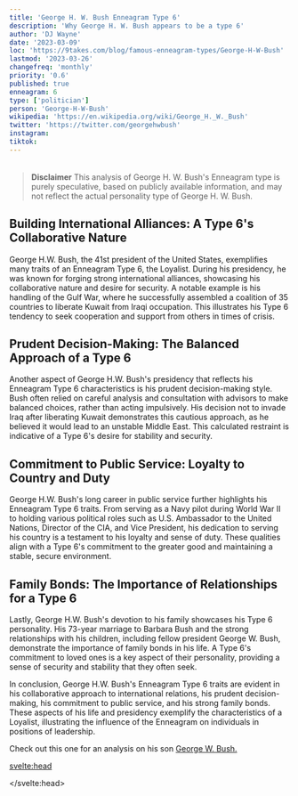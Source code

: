 ```yaml
---
title: 'George H. W. Bush Enneagram Type 6'
description: 'Why George H. W. Bush appears to be a type 6'
author: 'DJ Wayne'
date: '2023-03-09'
loc: 'https://9takes.com/blog/famous-enneagram-types/George-H-W-Bush'
lastmod: '2023-03-26'
changefreq: 'monthly'
priority: '0.6'
published: true
enneagram: 6
type: ['politician']
person: 'George-H-W-Bush'
wikipedia: 'https://en.wikipedia.org/wiki/George_H._W._Bush'
twitter: 'https://twitter.com/georgehwbush'
instagram:
tiktok:
---
```


<script>
	import  PopCard  from "../../../lib/components/atoms/PopCard.svelte";
</script>

<div
	style="display: flex;
    justify-content: center;
    margin: 1rem 0;
	"
>
	<PopCard
		image={`/types/6s/George-H-W-Bush.webp`}
		showIcon={false}
		displayText="George H. W. Bush"
		subtext=""
	/>
</div>

> **Disclaimer** This analysis of George H. W. Bush's Enneagram type is purely speculative, based on publicly available information, and may not reflect the actual personality type of George H. W. Bush.

## Building International Alliances: A Type 6's Collaborative Nature

George H.W. Bush, the 41st president of the United States, exemplifies many traits of an Enneagram Type 6, the Loyalist. During his presidency, he was known for forging strong international alliances, showcasing his collaborative nature and desire for security. A notable example is his handling of the Gulf War, where he successfully assembled a coalition of 35 countries to liberate Kuwait from Iraqi occupation. This illustrates his Type 6 tendency to seek cooperation and support from others in times of crisis.

## Prudent Decision-Making: The Balanced Approach of a Type 6

Another aspect of George H.W. Bush's presidency that reflects his Enneagram Type 6 characteristics is his prudent decision-making style. Bush often relied on careful analysis and consultation with advisors to make balanced choices, rather than acting impulsively. His decision not to invade Iraq after liberating Kuwait demonstrates this cautious approach, as he believed it would lead to an unstable Middle East. This calculated restraint is indicative of a Type 6's desire for stability and security.

## Commitment to Public Service: Loyalty to Country and Duty

George H.W. Bush's long career in public service further highlights his Enneagram Type 6 traits. From serving as a Navy pilot during World War II to holding various political roles such as U.S. Ambassador to the United Nations, Director of the CIA, and Vice President, his dedication to serving his country is a testament to his loyalty and sense of duty. These qualities align with a Type 6's commitment to the greater good and maintaining a stable, secure environment.

## Family Bonds: The Importance of Relationships for a Type 6

Lastly, George H.W. Bush's devotion to his family showcases his Type 6 personality. His 73-year marriage to Barbara Bush and the strong relationships with his children, including fellow president George W. Bush, demonstrate the importance of family bonds in his life. A Type 6's commitment to loved ones is a key aspect of their personality, providing a sense of security and stability that they often seek.

In conclusion, George H.W. Bush's Enneagram Type 6 traits are evident in his collaborative approach to international relations, his prudent decision-making, his commitment to public service, and his strong family bonds. These aspects of his life and presidency exemplify the characteristics of a Loyalist, illustrating the influence of the Enneagram on individuals in positions of leadership.

Check out this one for an analysis on his son <a href="/blog/famous-enneagram-types/George-W-Bush">George W. Bush.</a>

<svelte:head>

<script type="application/ld+json">
  {
  "@type": "Article",
  "articleBody": "George H.W. Bush, the 41st president of the United States, exemplifies many traits of an Enneagram Type 6, the Loyalist. During his presidency, he was known for forging strong international alliances, showcasing his collaborative nature and desire for security. A notable example is his handling of the Gulf War, where he successfully assembled a coalition of 35 countries to liberate Kuwait from Iraqi occupation. This illustrates his Type 6 tendency to seek cooperation and support from others in times of crisis...",
  "author": {
    "@type": "Person",
    "name": "DJ Wayne",
"sameAs": [
      {
        "@id": "https://www.instagram.com/djwayne3/"
      },
          {
            "@id": "https://www.linkedin.com/in/davidtwayne/"
          },
      {
        "@id": "https://twitter.com/djwayne3"
      }
     ]
  },
  "dateModified": {
    "@type": "Date",
    "@value": "2023-03-10"
  },
  "datePublished": {
    "@type": "Date",
    "@value": "2023-03-10"
  },
  "description": "Explore how George H. W. Bush's personality aligns with enneagram type 6, also known as 'The Loyalist,' through examples from his life and presidency",
  "headline": "George H. W. Bush and Enneagram Type 6: Exploring the Personality Traits of the 41st President",
  "image": {
    "@type": "ImageObject",
    "height": 800,
    "url": {
      "@id": "https://9takes.com/types/6s/George-H-W-Bush.webp"
    },
    "width": 1200
  },
  "mainEntityOfPage": {
    "@id": "https://9takes.com/blog/famous-enneagram-types/George-H-W-Bush",
    "@type": "WebPage"
  },
  "mentions": {
    "@type": "Person",
    "name": "George H. W. Bush",
    "description": "George Herbert Walker Bush was an American politician, diplomat, and businessman who served as the 41st president of the United States from 1989 to 1993. A member of the Republican Party, Bush also served as the 43rd vice president from 1981 to 1989 under Ronald Reagan, in the U.S. House of Representatives, as U.S. Ambassador to the United Nations, and as Director of Central Intelligence.",
    "sameAs": [
      {
        "@id": "https://en.wikipedia.org/wiki/George_H._W._Bush"
      },
      {
        "@id": "https://www.whitehouse.gov/about-the-white-house/presidents/george-h-w-bush/"
      },
      {
        "@id": "https://www.britannica.com/biography/George-H-W-Bush"
      }
    ]
  },
  "publisher": {
    "@type": "Organization",
"sameAs": [
      {
        "@id": "https://www.instagram.com/9takesdotcom/"
      },
      {
        "@id": "https://twitter.com/9takesdotcom"
      }
     ],
    "logo": {
      "@type": "ImageObject",
      "url": {
        "@id": "https://9takes.com/brand/darkRubix.png"
      }
    },
    "name": "9takes"
  }
}
</script>

</svelte:head>
